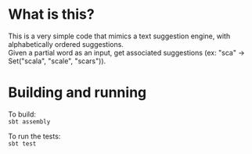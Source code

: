 # What is this?

This is a very simple code that mimics a text suggestion engine, with alphabetically ordered suggestions.  
Given a partial word as an input, get associated suggestions  (ex: "sca" -> Set("scala", "scale", "scars")).

# Building and running

To build:  
`sbt assembly`  

To run the tests:  
`sbt test`
